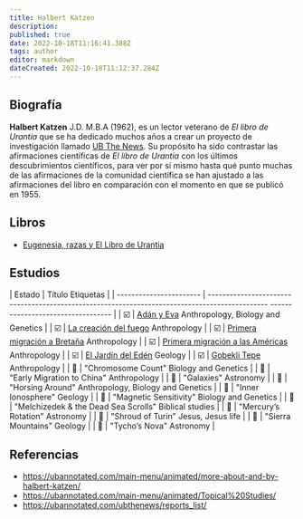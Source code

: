 ```yaml
---
title: Halbert Katzen
description:
published: true
date: 2022-10-18T11:16:41.388Z
tags: author
editor: markdown
dateCreated: 2022-10-18T11:12:37.284Z
---
```


## Biografía

**Halbert Katzen** J.D. M.B.A (1962), es un lector veterano de _El libro de Urantia_ que se ha dedicado muchos años a crear un proyecto de investigación llamado [UB The News](https://ubannotated.com/ubthenews/reports_list/). Su propósito ha sido contrastar las afirmaciones científicas de _El libro de Urantia_ con los últimos descubrimientos científicos, para ver por sí mismo hasta qué punto muchas de las afirmaciones de la comunidad científica se han ajustado a las afirmaciones del libro en comparación con el momento en que se publicó en 1955.

## Libros

* [Eugenesia, razas y El Libro de Urantia](/es/book/Halbert_Katzen/Eugenics_Race_and_The_Urantia_Book)

## Estudios

| Estado                  | Título                                                                                          Etiquetas                          |
| ----------------------- | ----------------------------------------------------------------------------------------------  ---------------------------------- |
| :ballot_box_with_check: | [Adán y Eva](/es/article/Halbert_Katzen/Adam_and_Eve)                                           Anthropology, Biology and Genetics |
| :ballot_box_with_check: | [La creación del fuego](/es/article/Halbert_Katzen/Creating_fire)                               Anthropology                       |
| :ballot_box_with_check: | [Primera migración a Bretaña](/es/article/Halbert_Katzen/Early_migration_to_Britain)            Anthropology                       |
| :ballot_box_with_check: | [Primera migración a las Américas](/es/article/Halbert_Katzen/Early_migration_to_the_Americas)  Anthropology                       |
| :ballot_box_with_check: | [El Jardín del Edén](/es/article/Halbert_Katzen/Garden_of_Eden)                                 Geology                            |
| :ballot_box_with_check: | [Gobekli Tepe](/es/article/Halbert_Katzen/Gobekli_Tepe)                                         Anthropology                       |
| :white_square_button:   | "Chromosome Count"                                                                              Biology and Genetics               |
| :white_square_button:   | "Early Migration to China"                                                                      Anthropology                       |
| :white_square_button:   | "Galaxies"                                                                                      Astronomy                          |
| :white_square_button:   | "Horsing Around"                                                                                Anthropology, Biology and Genetics |
| :white_square_button:   | "Inner Ionosphere"                                                                              Geology                            |
| :white_square_button:   | "Magnetic Sensitivity"                                                                          Biology and Genetics               |
| :white_square_button:   | "Melchizedek & the Dead Sea Scrolls"                                                            Biblical studies                   |
| :white_square_button:   | "Mercury’s Rotation"                                                                            Astronomy                          |
| :white_square_button:   | "Shroud of Turin"                                                                               Jesus, Jesus life                  |
| :white_square_button:   | "Sierra Mountains"                                                                              Geology                            |
| :white_square_button:   | "Tycho’s Nova"                                                                                  Astronomy                          |

## Referencias

- https://ubannotated.com/main-menu/animated/more-about-and-by-halbert-katzen/
- https://ubannotated.com/main-menu/animated/Topical%20Studies/
- https://ubannotated.com/ubthenews/reports_list/